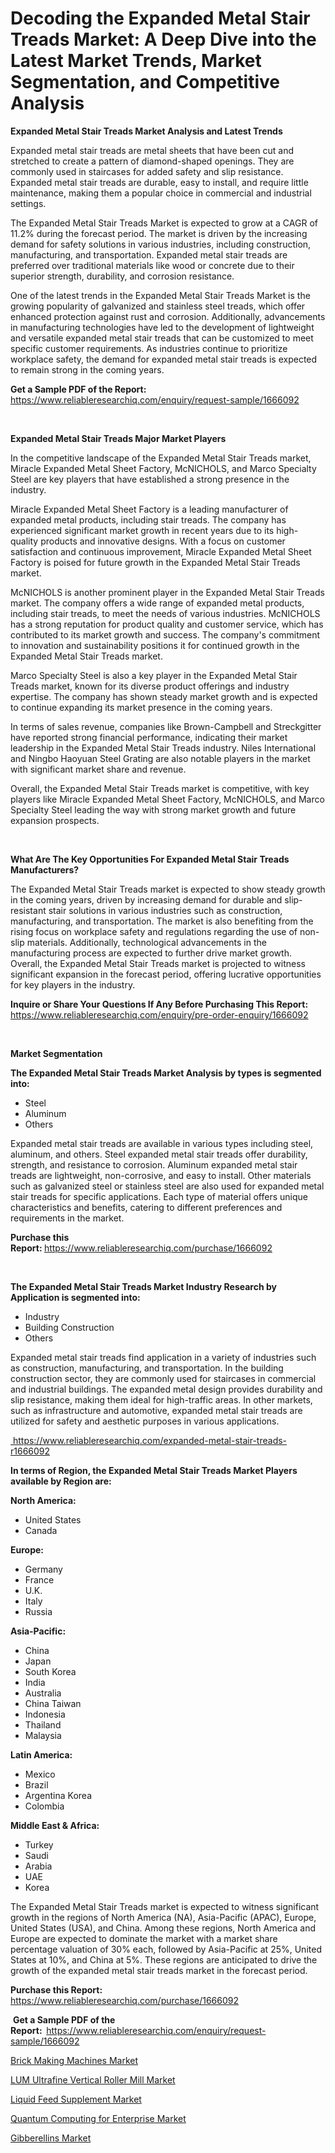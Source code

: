 <p><h1>Decoding the Expanded Metal Stair Treads Market: A Deep Dive into the Latest Market Trends, Market Segmentation, and Competitive Analysis</h1></p><p><strong>Expanded Metal Stair Treads Market Analysis and Latest Trends</strong></p>
<p><p>Expanded metal stair treads are metal sheets that have been cut and stretched to create a pattern of diamond-shaped openings. They are commonly used in staircases for added safety and slip resistance. Expanded metal stair treads are durable, easy to install, and require little maintenance, making them a popular choice in commercial and industrial settings.</p><p>The Expanded Metal Stair Treads Market is expected to grow at a CAGR of 11.2% during the forecast period. The market is driven by the increasing demand for safety solutions in various industries, including construction, manufacturing, and transportation. Expanded metal stair treads are preferred over traditional materials like wood or concrete due to their superior strength, durability, and corrosion resistance.</p><p>One of the latest trends in the Expanded Metal Stair Treads Market is the growing popularity of galvanized and stainless steel treads, which offer enhanced protection against rust and corrosion. Additionally, advancements in manufacturing technologies have led to the development of lightweight and versatile expanded metal stair treads that can be customized to meet specific customer requirements. As industries continue to prioritize workplace safety, the demand for expanded metal stair treads is expected to remain strong in the coming years.</p></p>
<p><strong>Get a Sample PDF of the Report:&nbsp;</strong> <a href="https://www.reliableresearchiq.com/enquiry/request-sample/1666092">https://www.reliableresearchiq.com/enquiry/request-sample/1666092</a></p>
<p>&nbsp;</p>
<p><strong>Expanded Metal Stair Treads Major Market Players</strong></p>
<p><p>In the competitive landscape of the Expanded Metal Stair Treads market, Miracle Expanded Metal Sheet Factory, McNICHOLS, and Marco Specialty Steel are key players that have established a strong presence in the industry. </p><p>Miracle Expanded Metal Sheet Factory is a leading manufacturer of expanded metal products, including stair treads. The company has experienced significant market growth in recent years due to its high-quality products and innovative designs. With a focus on customer satisfaction and continuous improvement, Miracle Expanded Metal Sheet Factory is poised for future growth in the Expanded Metal Stair Treads market.</p><p>McNICHOLS is another prominent player in the Expanded Metal Stair Treads market. The company offers a wide range of expanded metal products, including stair treads, to meet the needs of various industries. McNICHOLS has a strong reputation for product quality and customer service, which has contributed to its market growth and success. The company's commitment to innovation and sustainability positions it for continued growth in the Expanded Metal Stair Treads market.</p><p>Marco Specialty Steel is also a key player in the Expanded Metal Stair Treads market, known for its diverse product offerings and industry expertise. The company has shown steady market growth and is expected to continue expanding its market presence in the coming years. </p><p>In terms of sales revenue, companies like Brown-Campbell and Streckgitter have reported strong financial performance, indicating their market leadership in the Expanded Metal Stair Treads industry. Niles International and Ningbo Haoyuan Steel Grating are also notable players in the market with significant market share and revenue.</p><p>Overall, the Expanded Metal Stair Treads market is competitive, with key players like Miracle Expanded Metal Sheet Factory, McNICHOLS, and Marco Specialty Steel leading the way with strong market growth and future expansion prospects.</p></p>
<p>&nbsp;</p>
<p><strong>What Are The Key Opportunities For Expanded Metal Stair Treads Manufacturers?</strong></p>
<p><p>The Expanded Metal Stair Treads market is expected to show steady growth in the coming years, driven by increasing demand for durable and slip-resistant stair solutions in various industries such as construction, manufacturing, and transportation. The market is also benefiting from the rising focus on workplace safety and regulations regarding the use of non-slip materials. Additionally, technological advancements in the manufacturing process are expected to further drive market growth. Overall, the Expanded Metal Stair Treads market is projected to witness significant expansion in the forecast period, offering lucrative opportunities for key players in the industry.</p></p>
<p><strong>Inquire or Share Your Questions If Any Before Purchasing This Report:</strong> <a href="https://www.reliableresearchiq.com/enquiry/pre-order-enquiry/1666092">https://www.reliableresearchiq.com/enquiry/pre-order-enquiry/1666092</a></p>
<p>&nbsp;</p>
<p><strong>Market Segmentation</strong></p>
<p><strong>The Expanded Metal Stair Treads Market Analysis by types is segmented into:</strong></p>
<p><ul><li>Steel</li><li>Aluminum</li><li>Others</li></ul></p>
<p><p>Expanded metal stair treads are available in various types including steel, aluminum, and others. Steel expanded metal stair treads offer durability, strength, and resistance to corrosion. Aluminum expanded metal stair treads are lightweight, non-corrosive, and easy to install. Other materials such as galvanized steel or stainless steel are also used for expanded metal stair treads for specific applications. Each type of material offers unique characteristics and benefits, catering to different preferences and requirements in the market.</p></p>
<p><strong>Purchase this Report:&nbsp;</strong><a href="https://www.reliableresearchiq.com/purchase/1666092">https://www.reliableresearchiq.com/purchase/1666092</a></p>
<p>&nbsp;</p>
<p><strong>The Expanded Metal Stair Treads Market Industry Research by Application is segmented into:</strong></p>
<p><ul><li>Industry</li><li>Building Construction</li><li>Others</li></ul></p>
<p><p>Expanded metal stair treads find application in a variety of industries such as construction, manufacturing, and transportation. In the building construction sector, they are commonly used for staircases in commercial and industrial buildings. The expanded metal design provides durability and slip resistance, making them ideal for high-traffic areas. In other markets, such as infrastructure and automotive, expanded metal stair treads are utilized for safety and aesthetic purposes in various applications.</p></p>
<p><a href="https://www.reliableresearchiq.com/expanded-metal-stair-treads-r1666092">&nbsp;https://www.reliableresearchiq.com/expanded-metal-stair-treads-r1666092</a></p>
<p><strong>In terms of Region, the Expanded Metal Stair Treads Market Players available by Region are:</strong></p>
<p>
    <p> <strong> North America: </strong>
        <ul>
            <li>United States</li>
            <li>Canada</li>
        </ul>
        </p> 
    <p> <strong> Europe: </strong>
        <ul>
            <li>Germany</li>
            <li>France</li>
            <li>U.K.</li>
            <li>Italy</li>
            <li>Russia</li>
        </ul>
        </p> 
    <p> <strong> Asia-Pacific: </strong>
        <ul>
            <li>China</li>
            <li>Japan</li>
            <li>South Korea</li>
            <li>India</li>
            <li>Australia</li>
            <li>China Taiwan</li>
            <li>Indonesia</li>
            <li>Thailand</li>
            <li>Malaysia</li>
        </ul>
        </p> 
    <p> <strong> Latin America: </strong>
        <ul>
            <li>Mexico</li>
            <li>Brazil</li>
            <li>Argentina Korea</li>
            <li>Colombia</li>
        </ul>
        </p> 
    <p> <strong> Middle East & Africa: </strong>
        <ul>
            <li>Turkey</li>
            <li>Saudi</li>
            <li>Arabia</li>
            <li>UAE</li>
            <li>Korea</li>
        </ul>
    </p>
    </p>
<p><p>The Expanded Metal Stair Treads market is expected to witness significant growth in the regions of North America (NA), Asia-Pacific (APAC), Europe, United States (USA), and China. Among these regions, North America and Europe are expected to dominate the market with a market share percentage valuation of 30% each, followed by Asia-Pacific at 25%, United States at 10%, and China at 5%. These regions are anticipated to drive the growth of the expanded metal stair treads market in the forecast period.</p></p>
<p><strong>Purchase this Report: </strong><a href="https://www.reliableresearchiq.com/purchase/1666092">https://www.reliableresearchiq.com/purchase/1666092</a></p>
<p>&nbsp;<strong>Get a Sample PDF of the Report:&nbsp;&nbsp;</strong><a href="https://www.reliableresearchiq.com/enquiry/request-sample/1666092">https://www.reliableresearchiq.com/enquiry/request-sample/1666092</a></p>
<p><strong></strong></p>
<p><p><a href="https://github.com/msLonKoss78/Market-Research-Report-List-1/blob/main/brick-making-machines-market.md">Brick Making Machines Market</a></p><p><a href="https://github.com/RickHolmes3/Market-Research-Report-List-6/blob/main/lum-ultrafine-vertical-roller-mill-market.md">LUM Ultrafine Vertical Roller Mill Market</a></p><p><a href="https://github.com/bmorecock/Market-Research-Report-List-4/blob/main/liquid-feed-supplement-market.md">Liquid Feed Supplement Market</a></p><p><a href="https://github.com/lairestrong/Market-Research-Report-List-1/blob/main/quantum-computing-for-enterprise-market.md">Quantum Computing for Enterprise Market</a></p><p><a href="https://github.com/drzsklfn31/Market-Research-Report-List-1/blob/main/gibberellins-market.md">Gibberellins Market</a></p></p>